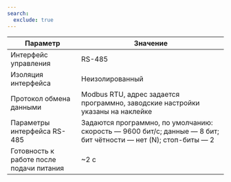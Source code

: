 ```yaml
---
search:
  exclude: true
---
```

<!--include-start-->
| Параметр                                                                       | Значение                                                                                                         |
|--------------------------------------------------------------------------------|------------------------------------------------------------------------------------------------------------------|
| Интерфейс управления                                                           | RS-485                                                                                                           |
| Изоляция интерфейса                                                            | Неизолированный                                                                                                  |
| Протокол обмена данными                                                        | Modbus RTU, адрес задается программно, заводские настройки указаны на наклейке                                   |
| Параметры интерфейса RS-485                                                    | Задаются программно, по умолчанию:  скорость — 9600 бит/с; данные — 8 бит; бит чётности — нет (N); стоп-биты — 2 |
| Готовность к работе после подачи питания                                       | ~2 c                                                                                                             |
<!--include-end-->
